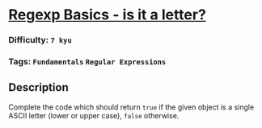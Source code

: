 # [Regexp Basics - is it a letter?](https://www.codewars.com/kata/567de72e8b3621b3c300000b)

### Difficulty: `7 kyu`

### Tags: `Fundamentals` `Regular Expressions`

## Description

Complete the code which should return `true` if the given object is a single ASCII letter (lower or upper case), `false` otherwise.